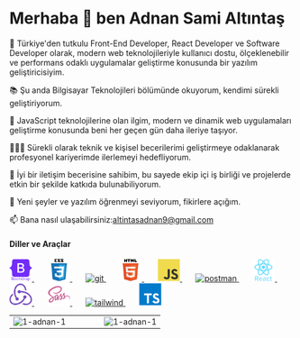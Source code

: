 # Merhaba 👋 ben Adnan Sami Altıntaş
📌 Türkiye'den tutkulu Front-End Developer, React Developer ve Software Developer olarak, modern web teknolojileriyle kullanıcı dostu, ölçeklenebilir ve performans odaklı uygulamalar geliştirme konusunda bir yazılım geliştiricisiyim.

📚 Şu anda Bilgisayar Teknolojileri bölümünde okuyorum, kendimi sürekli geliştiriyorum.

🔮 JavaScript teknolojilerine olan ilgim, modern ve dinamik web uygulamaları geliştirme konusunda beni her geçen gün daha ileriye taşıyor.

👨🏻‍💻 Sürekli olarak teknik ve kişisel becerilerimi geliştirmeye odaklanarak profesyonel kariyerimde ilerlemeyi hedefliyorum.

💬 İyi bir iletişim becerisine sahibim, bu sayede ekip içi iş birliği ve projelerde etkin bir şekilde katkıda bulunabiliyorum.

📝 Yeni şeyler ve yazılım öğrenmeyi seviyorum, fikirlere açığım.

📫 Bana nasıl ulaşabilirsiniz:altintasadnan9@gmail.com

<h4 align="left">Diller ve Araçlar</h4>

<p align="left">
<a href="https://getbootstrap.com" target="_blank" rel="noreferrer">
    <img src="https://raw.githubusercontent.com/devicons/devicon/master/icons/bootstrap/bootstrap-plain-wordmark.svg" alt="bootstrap" width="40" height="40"/>
  </a> &nbsp;&nbsp;&nbsp;&nbsp;&nbsp; 

  <a href="https://www.w3schools.com/css/" target="_blank" rel="noreferrer">
    <img src="https://raw.githubusercontent.com/devicons/devicon/master/icons/css3/css3-original-wordmark.svg" alt="css3" width="40" height="40"/>
  </a> &nbsp;&nbsp;&nbsp;&nbsp;&nbsp;

  <a href="https://git-scm.com/" target="_blank" rel="noreferrer">
    <img src="https://www.vectorlogo.zone/logos/git-scm/git-scm-icon.svg" alt="git" width="40" height="40"/>
  </a> &nbsp;&nbsp;&nbsp;&nbsp;&nbsp;

  <a href="https://www.w3.org/html/" target="_blank" rel="noreferrer">
    <img src="https://raw.githubusercontent.com/devicons/devicon/master/icons/html5/html5-original-wordmark.svg" alt="html5" width="40" height="40"/>
  </a> &nbsp;&nbsp;&nbsp;&nbsp;&nbsp;

  <a href="https://developer.mozilla.org/en-US/docs/Web/JavaScript" target="_blank" rel="noreferrer">
    <img src="https://raw.githubusercontent.com/devicons/devicon/master/icons/javascript/javascript-original.svg" alt="javascript" width="40" height="40"/>
  </a> &nbsp;&nbsp;&nbsp;&nbsp;&nbsp;

  <a href="https://postman.com" target="_blank" rel="noreferrer">
    <img src="https://www.vectorlogo.zone/logos/getpostman/getpostman-icon.svg" alt="postman" width="40" height="40"/>
  </a> &nbsp;&nbsp;&nbsp;&nbsp;&nbsp;

  <a href="https://reactjs.org/" target="_blank" rel="noreferrer">
    <img src="https://raw.githubusercontent.com/devicons/devicon/master/icons/react/react-original-wordmark.svg" alt="react" width="40" height="40"/>
  </a> &nbsp;&nbsp;&nbsp;&nbsp;&nbsp;

  <a href="https://redux.js.org" target="_blank" rel="noreferrer">
    <img src="https://raw.githubusercontent.com/devicons/devicon/master/icons/redux/redux-original.svg" alt="redux" width="40" height="40"/>
  </a> &nbsp;&nbsp;&nbsp;&nbsp;&nbsp;

  <a href="https://sass-lang.com" target="_blank" rel="noreferrer">
    <img src="https://raw.githubusercontent.com/devicons/devicon/master/icons/sass/sass-original.svg" alt="sass" width="40" height="40"/>
  </a> &nbsp;&nbsp;&nbsp;&nbsp;&nbsp;

  <a href="https://tailwindcss.com/" target="_blank" rel="noreferrer">
    <img src="https://www.vectorlogo.zone/logos/tailwindcss/tailwindcss-icon.svg" alt="tailwind" width="40" height="40"/>
  </a> &nbsp;&nbsp;&nbsp;&nbsp;&nbsp;

  <a href="https://www.typescriptlang.org/" target="_blank" rel="noreferrer">
    <img src="https://raw.githubusercontent.com/devicons/devicon/master/icons/typescript/typescript-original.svg" alt="typescript" width="40" height="40"/>
  </a>
</p>





<table>
  <tr>
    <td>
      <img src="https://github-readme-stats.vercel.app/api/top-langs?username=1-adnan-1&show_icons=true&locale=tr&layout=compact" alt="1-adnan-1" />
    </td>
    <td style="width: 40px;"></td>
    <td>
      <img src="https://github-readme-stats.vercel.app/api?username=1-adnan-1&show_icons=true&locale=en" alt="1-adnan-1" />
    </td>
  </tr>
</table>












